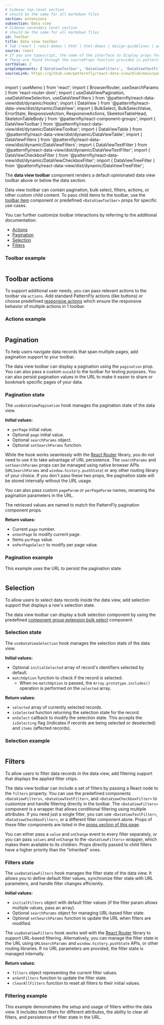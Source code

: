 ```yaml
---
# Sidenav top-level section
# should be the same for all markdown files
section: extensions
subsection: Data view
# Sidenav secondary level section
# should be the same for all markdown files
id: Toolbar
title: Data view toolbar
# Tab (react | react-demos | html | html-demos | design-guidelines | accessibility)
source: react
# If you use typescript, the name of the interface to display props for
# These are found through the sourceProps function provided in patternfly-docs.source.js
sortValue: 2
propComponents: ['DataViewToolbar', 'DataViewFilters', 'DataViewTextFilter', 'DataViewCheckboxFilter']
sourceLink: https://github.com/patternfly/react-data-view/blob/main/packages/module/patternfly-docs/content/extensions/data-view/examples/Toolbar/Toolbar.md
---
```

import { useMemo } from 'react';
import { BrowserRouter, useSearchParams } from 'react-router-dom';
import { useDataViewPagination, useDataViewSelection, useDataViewFilters } from '@patternfly/react-data-view/dist/dynamic/Hooks';
import { DataView } from '@patternfly/react-data-view/dist/dynamic/DataView';
import { BulkSelect, BulkSelectValue, ErrorState, ResponsiveAction, ResponsiveActions, SkeletonTableHead, SkeletonTableBody } from '@patternfly/react-component-groups';
import { DataViewToolbar } from '@patternfly/react-data-view/dist/dynamic/DataViewToolbar';
import { DataViewTable } from '@patternfly/react-data-view/dist/dynamic/DataViewTable';
import { DataViewFilters } from '@patternfly/react-data-view/dist/dynamic/DataViewFilters';
import { DataViewTextFilter } from '@patternfly/react-data-view/dist/dynamic/DataViewTextFilter';
import { DataViewCheckboxFilter } from '@patternfly/react-data-view/dist/dynamic/DataViewCheckboxFilter';
import { DataViewTreeFilter } from '@patternfly/react-data-view/dist/dynamic/DataViewTreeFilter';

The **data view toolbar** component renders a default opinionated data view toolbar above or below the data section. 

Data view toolbar can contain pagination, bulk select, filters, actions, or other custom child content. To pass child items to the toolbar, use the [toolbar item](/components/toolbar#toolbar-items) component or predefined `<DataViewToolbar>` props for specific use cases.

You can further customize toolbar interactions by referring to the additional documentation: 
- [Actions](#toolbar-actions)
- [Pagination](#pagination)
- [Selection](#selection)
- [Filters](#filters)

### Toolbar example

```js file="./DataViewToolbarExample.tsx"

```

## Toolbar actions
To support additional user needs, you can pass relevant actions to the toolbar via `actions`. Add standard PatternFly actions (like buttons) or choose predefined [responsive actions](/component-groups/responsive-actions) which ensure the responsive behavior of multiple actions in 1 toolbar.

### Actions example

```js file="./DataViewToolbarActionsExample.tsx"

```

## Pagination

To help users navigate data records that span multiple pages, add pagination support to your toolbar.

The data view toolbar can display a pagination using the `pagination` prop. You can also pass a custom `ouiaId` to the toolbar for testing purposes. You can also persist pagination values in the URL to make it easier to share or bookmark specific pages of your data.

### Pagination state

The `useDataViewPagination` hook manages the pagination state of the data view. 

**Initial values:**
- `perPage` initial value.
- Optional `page` initial value.
- Optional `searchParams` object.
- Optional `setSearchParams` function.

While the hook works seamlessly with the [React Router](https://reactrouter.com/) library, you do not need to use it to take advantage of URL persistence. The `searchParams` and `setSearchParams` props can be managed using native browser APIs (`URLSearchParams` and `window.history.pushState`) or any other routing library of your choice. If you don't pass these two props, the pagination state will be stored internally without the URL usage.

You can also pass custom `pageParam` or `perPageParam` names, renaming the pagination parameters in the URL.

The retrieved values are named to match the PatternFly pagination component props.

**Return values:**
- Current `page` number.
- `onSetPage` to modify current page.
- Items `perPage` value.
- `onPerPageSelect` to modify per page value.

### Pagination example
This example uses the URL to persist the pagination state.

```js file="./PaginationExample.tsx"

```

## Selection
To allow users to select data records inside the data view, add selection support that displays a row's selection state.

The data view toolbar can display a bulk selection component by using the predefined [component group extension bulk select](/extensions/component-groups/bulk-select) component.

### Selection state

The `useDataViewSelection` hook manages the selection state of the data view. 

**Initial values:**
- Optional `initialSelected` array of record's identifiers selected by default.
- `matchOption` function to check if the record is selected.
    - When no `matchOption` is passed, the `Array.prototype.includes()` operation is performed on the `selected` array.

**Return values:**
- `selected` array of currently selected records.
- `isSelected` function returning the selection state for the record.
- `onSelect` callback to modify the selection state. This accepts the `isSelecting` flag (indicates if records are being selected or deselected) and `items` (affected records).

### Selection example

```js file="./SelectionExample.tsx"

```

## Filters
To allow users to filter data records in the data view, add filtering support that displays the applied filter chips.

The data view toolbar can include a set of filters by passing a React node to the `filters` property. You can use the predefined components `<DataViewFilters>`, `<DataViewTextFilter>`, and `<DataViewCheckboxFilter>` to customize and handle filtering directly in the toolbar. The `<DataViewFilters>` component is a wrapper that allows conditional filtering using multiple attributes. If you need just a single filter, you can use `<DataViewTextFilter>`, `<DataViewCheckboxFilter>`, or a different filter component alone. Props of these filter components are listed in the [props section of this page](#props).

You can either pass a `value` and `onChange` event to every filter separately, or you can pass `values` and `onChange` to the `<DataViewFilters>` wrapper, which makes them available to its children. Props directly passed to child filters have a higher priority than the "inherited" ones. 

### Filters state

The `useDataViewFilters` hook manages the filter state of the data view. It allows you to define default filter values, synchronize filter state with URL parameters, and handle filter changes efficiently.

**Initial values:**
- `initialFilters` object with default filter values (if the filter param allows multiple values, pass an array).
- Optional `searchParams` object for managing URL-based filter state.
- Optional `setSearchParams` function to update the URL when filters are modified.

The `useDataViewFilters` hook works well with the [React Router](https://reactrouter.com/) library to support URL-based filtering. Alternatively, you can manage the filter state in the URL using `URLSearchParams` and `window.history.pushState` APIs, or other routing libraries. If no URL parameters are provided, the filter state is managed internally.

**Return values:**
- `filters` object representing the current filter values.
- `onSetFilters` function to update the filter state.
- `clearAllFilters` function to reset all filters to their initial values.

### Filtering example
This example demonstrates the setup and usage of filters within the data view. It includes text filters for different attributes, the ability to clear all filters, and persistence of filter state in the URL.

```js file="./FiltersExample.tsx"

```
